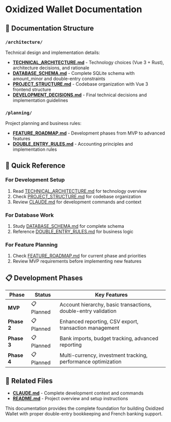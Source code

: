 # Oxidized Wallet Documentation

## 📁 Documentation Structure

### `/architecture/`
Technical design and implementation details:

- **[TECHNICAL_ARCHITECTURE.md](architecture/TECHNICAL_ARCHITECTURE.md)** - Technology choices (Vue 3 + Rust), architecture decisions, and rationale
- **[DATABASE_SCHEMA.md](architecture/DATABASE_SCHEMA.md)** - Complete SQLite schema with amount_minor and double-entry constraints
- **[PROJECT_STRUCTURE.md](architecture/PROJECT_STRUCTURE.md)** - Codebase organization with Vue 3 frontend structure
- **[DEVELOPMENT_DECISIONS.md](architecture/DEVELOPMENT_DECISIONS.md)** - Final technical decisions and implementation guidelines

### `/planning/`
Project planning and business rules:

- **[FEATURE_ROADMAP.md](planning/FEATURE_ROADMAP.md)** - Development phases from MVP to advanced features
- **[DOUBLE_ENTRY_RULES.md](planning/DOUBLE_ENTRY_RULES.md)** - Accounting principles and implementation rules

## 🎯 Quick Reference

### For Development Setup
1. Read [TECHNICAL_ARCHITECTURE.md](architecture/TECHNICAL_ARCHITECTURE.md) for technology overview
2. Check [PROJECT_STRUCTURE.md](architecture/PROJECT_STRUCTURE.md) for codebase organization
3. Review [CLAUDE.md](../CLAUDE.md) for development commands and context

### For Database Work
1. Study [DATABASE_SCHEMA.md](architecture/DATABASE_SCHEMA.md) for complete schema
2. Reference [DOUBLE_ENTRY_RULES.md](planning/DOUBLE_ENTRY_RULES.md) for business logic

### For Feature Planning
1. Check [FEATURE_ROADMAP.md](planning/FEATURE_ROADMAP.md) for current phase and priorities
2. Review MVP requirements before implementing new features

## 📋 Development Phases

| Phase | Status | Key Features |
|-------|--------|--------------|
| **MVP** | 📋 Planned | Account hierarchy, basic transactions, double-entry validation |
| **Phase 2** | 📋 Planned | Enhanced reporting, CSV export, transaction management |
| **Phase 3** | 📋 Planned | Bank imports, budget tracking, advanced reporting |
| **Phase 4** | 📋 Planned | Multi-currency, investment tracking, performance optimization |

## 🔗 Related Files
- **[CLAUDE.md](../CLAUDE.md)** - Complete development context and commands
- **[README.md](../README.md)** - Project overview and setup instructions

This documentation provides the complete foundation for building Oxidized Wallet with proper double-entry bookkeeping and French banking support.